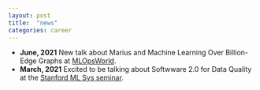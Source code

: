 ```yaml
---
layout: post
title:  "news"
categories: career
---
```

* **June, 2021** New talk about Marius and Machine Learning Over Billion-Edge Graphs at [MLOpsWorld](https://mlopsworld.com/).
* **March, 2021** Excited to be talking about Softwware 2.0 for Data Quality at the [Stanford ML Sys seminar](https://mlsys.stanford.edu).